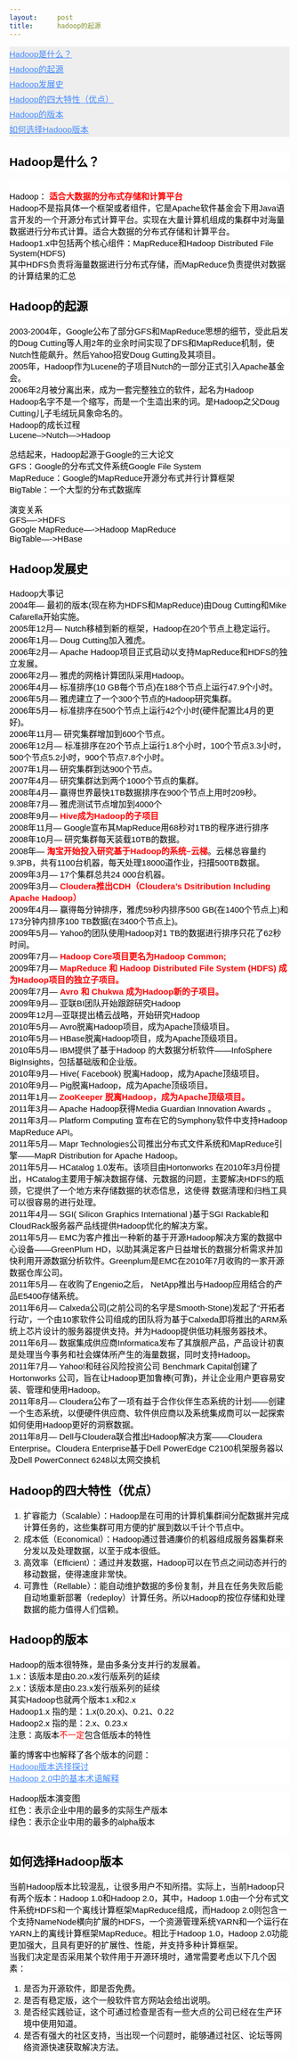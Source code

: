 ```yaml
---
layout:     post
title:      hadoop的起源
---
```

<div id="article_content" class="article_content clearfix csdn-tracking-statistics" data-pid="blog" data-mod="popu_307" data-dsm="post">
								            <link rel="stylesheet" href="https://csdnimg.cn/release/phoenix/template/css/ck_htmledit_views-f76675cdea.css">
						<div class="htmledit_views" id="content_views">
                
<div class="wiz_toc_layer" style="background:rgb(238,238,238);font-size:15px;color:rgb(0,0,0);font-family:Helvetica, 'Hiragino Sans GB', '微软雅黑', 'Microsoft YaHei UI', SimSun, SimHei, arial, sans-serif;">
<a class="wiz_toc h1" href="https://www.cnblogs.com/meet/p/5435979.html#wiz_toc_0" rel="nofollow" style="color:rgb(68,138,255);text-decoration:underline;line-height:27px;">Hadoop是什么？</a><br><a class="wiz_toc h1" href="https://www.cnblogs.com/meet/p/5435979.html#wiz_toc_1" rel="nofollow" style="color:rgb(68,138,255);text-decoration:underline;line-height:27px;">Hadoop的起源</a><br><a class="wiz_toc h1" href="https://www.cnblogs.com/meet/p/5435979.html#wiz_toc_2" rel="nofollow" style="color:rgb(68,138,255);text-decoration:underline;line-height:27px;">Hadoop发展史</a><br><a class="wiz_toc h1" href="https://www.cnblogs.com/meet/p/5435979.html#wiz_toc_3" rel="nofollow" style="color:rgb(68,138,255);text-decoration:underline;line-height:27px;">Hadoop的四大特性（优点）</a><br><a class="wiz_toc h1" href="https://www.cnblogs.com/meet/p/5435979.html#wiz_toc_4" rel="nofollow" style="color:rgb(68,138,255);text-decoration:underline;line-height:27px;">Hadoop的版本</a><br><a class="wiz_toc h1" href="https://www.cnblogs.com/meet/p/5435979.html#wiz_toc_5" rel="nofollow" style="color:rgb(68,138,255);text-decoration:underline;line-height:27px;">如何选择Hadoop版本</a></div>
<a href="https://www.cnblogs.com/meet/p/5435979.html#wizToc" rel="nofollow" style="color:rgb(68,138,255);text-decoration:underline;font-family:Helvetica, 'Hiragino Sans GB', '微软雅黑', 'Microsoft YaHei UI', SimSun, SimHei, arial, sans-serif;font-size:15px;background-color:rgb(255,255,255);"></a>
<p style="font-size:15px;text-align:left;color:rgb(0,0,0);font-family:Helvetica, 'Hiragino Sans GB', '微软雅黑', 'Microsoft YaHei UI', SimSun, SimHei, arial, sans-serif;background-color:rgb(255,255,255);">
</p>
<h2 id="wiz_toc_0" style="font-size:21px;line-height:1.5;color:rgb(0,0,0);font-family:Helvetica, 'Hiragino Sans GB', '微软雅黑', 'Microsoft YaHei UI', SimSun, SimHei, arial, sans-serif;background-color:rgb(255,255,255);">
Hadoop是什么？</h2>
<p style="font-size:15px;text-align:left;color:rgb(0,0,0);font-family:Helvetica, 'Hiragino Sans GB', '微软雅黑', 'Microsoft YaHei UI', SimSun, SimHei, arial, sans-serif;background-color:rgb(255,255,255);">
<img src="https://images2015.cnblogs.com/blog/527668/201604/527668-20160429141952222-884586006.jpg" alt="" title="" style="margin-left:0px;border:0px;"> <br>
Hadoop： <span style="color:#FF0000;"><strong>适合大数据的分布式存储和计算平台</strong></span> <br>
Hadoop不是指具体一个框架或者组件，它是Apache软件基金会下用Java语言开发的一个开源分布式计算平台。实现在大量计算机组成的集群中对海量数据进行分布式计算。适合大数据的分布式存储和计算平台。 <br>
Hadoop1.x中包括两个核心组件：MapReduce和Hadoop Distributed File System(HDFS) <br>
其中HDFS负责将海量数据进行分布式存储，而MapReduce负责提供对数据的计算结果的汇总</p>
<h2 id="wiz_toc_1" style="font-size:21px;line-height:1.5;color:rgb(0,0,0);font-family:Helvetica, 'Hiragino Sans GB', '微软雅黑', 'Microsoft YaHei UI', SimSun, SimHei, arial, sans-serif;background-color:rgb(255,255,255);">
Hadoop的起源</h2>
<p style="font-size:15px;text-align:left;color:rgb(0,0,0);font-family:Helvetica, 'Hiragino Sans GB', '微软雅黑', 'Microsoft YaHei UI', SimSun, SimHei, arial, sans-serif;background-color:rgb(255,255,255);">
2003-2004年，Google公布了部分GFS和MapReduce思想的细节，受此启发的Doug Cutting等人用2年的业余时间实现了DFS和MapReduce机制，使Nutch性能飙升。然后Yahoo招安Doug Gutting及其项目。 <br>
2005年，Hadoop作为Lucene的子项目Nutch的一部分正式引入Apache基金会。 <br>
2006年2月被分离出来，成为一套完整独立的软件，起名为Hadoop <br><span>Hadoop名字不是一个缩写，而是一个生造出来的词。是Hadoop之父Doug Cutting儿子毛绒玩具象命名的。</span> <br>
Hadoop的成长过程 <br>
Lucene–&gt;Nutch—&gt;Hadoop</p>
<p style="font-size:15px;text-align:left;color:rgb(0,0,0);font-family:Helvetica, 'Hiragino Sans GB', '微软雅黑', 'Microsoft YaHei UI', SimSun, SimHei, arial, sans-serif;background-color:rgb(255,255,255);">
总结起来，Hadoop起源于Google的三大论文 <br>
GFS：Google的分布式文件系统Google File System <br>
MapReduce：Google的MapReduce开源分布式并行计算框架 <br>
BigTable：一个大型的分布式数据库</p>
<p style="font-size:15px;text-align:left;color:rgb(0,0,0);font-family:Helvetica, 'Hiragino Sans GB', '微软雅黑', 'Microsoft YaHei UI', SimSun, SimHei, arial, sans-serif;background-color:rgb(255,255,255);">
<span>演变关系</span> <br>
GFS—-&gt;HDFS <br>
Google MapReduce—-&gt;Hadoop MapReduce <br>
BigTable—-&gt;HBase</p>
<h2 id="wiz_toc_2" style="font-size:21px;line-height:1.5;color:rgb(0,0,0);font-family:Helvetica, 'Hiragino Sans GB', '微软雅黑', 'Microsoft YaHei UI', SimSun, SimHei, arial, sans-serif;background-color:rgb(255,255,255);">
Hadoop发展史</h2>
<p style="font-size:15px;text-align:left;color:rgb(0,0,0);font-family:Helvetica, 'Hiragino Sans GB', '微软雅黑', 'Microsoft YaHei UI', SimSun, SimHei, arial, sans-serif;background-color:rgb(255,255,255);">
<span>Hadoop大事记</span> <br>
2004年— 最初的版本(现在称为HDFS和MapReduce)由Doug Cutting和Mike Cafarella开始实施。 <br>
2005年12月— Nutch移植到新的框架，Hadoop在20个节点上稳定运行。 <br>
2006年1月— Doug Cutting加入雅虎。 <br>
2006年2月— Apache Hadoop项目正式启动以支持MapReduce和HDFS的独立发展。 <br>
2006年2月— 雅虎的网格计算团队采用Hadoop。 <br>
2006年4月— 标准排序(10 GB每个节点)在188个节点上运行47.9个小时。 <br>
2006年5月— 雅虎建立了一个300个节点的Hadoop研究集群。 <br>
2006年5月— 标准排序在500个节点上运行42个小时(硬件配置比4月的更好)。 <br>
2006年11月— 研究集群增加到600个节点。 <br>
2006年12月— 标准排序在20个节点上运行1.8个小时，100个节点3.3小时，500个节点5.2小时，900个节点7.8个小时。 <br>
2007年1月— 研究集群到达900个节点。 <br>
2007年4月— 研究集群达到两个1000个节点的集群。 <br>
2008年4月— 赢得世界最快1TB数据排序在900个节点上用时209秒。 <br>
2008年7月— 雅虎测试节点增加到4000个 <br>
2008年9月— <span style="color:#FF0000;"><strong>Hive成为Hadoop的子项目</strong></span> <br>
2008年11月— Google宣布其MapReduce用68秒对1TB的程序进行排序 <br>
2008年10月— 研究集群每天装载10TB的数据。 <br>
2008年— <span style="color:#FF0000;"><strong>淘宝开始投入研究基于Hadoop的系统–云梯</strong></span>。云梯总容量约9.3PB，共有1100台机器，每天处理18000道作业，扫描500TB数据。 <br>
2009年3月— 17个集群总共24 000台机器。 <br>
2009年3月— <span style="color:#FF0000;"><strong>Cloudera推出CDH（Cloudera’s Dsitribution Including Apache Hadoop）</strong></span> <br>
2009年4月— 赢得每分钟排序，雅虎59秒内排序500 GB(在1400个节点上)和173分钟内排序100 TB数据(在3400个节点上)。 <br>
2009年5月— Yahoo的团队使用Hadoop对1 TB的数据进行排序只花了62秒时间。 <br>
2009年7月— <span style="color:#FF0000;"><strong>Hadoop Core项目更名为Hadoop Common;</strong></span> <br>
2009年7月— <span style="color:#FF0000;"><strong>MapReduce 和 Hadoop Distributed File System (HDFS) 成为Hadoop项目的独立子项目。</strong></span> <br>
2009年7月— <span style="color:#FF0000;"><strong>Avro 和 Chukwa 成为Hadoop新的子项目。</strong></span> <br>
2009年9月— 亚联BI团队开始跟踪研究Hadoop <br>
2009年12月—亚联提出橘云战略，开始研究Hadoop <br>
2010年5月— Avro脱离Hadoop项目，成为Apache顶级项目。 <br>
2010年5月— HBase脱离Hadoop项目，成为Apache顶级项目。 <br>
2010年5月— IBM提供了基于Hadoop 的大数据分析软件——InfoSphere BigInsights，包括基础版和企业版。 <br>
2010年9月— Hive( Facebook) 脱离Hadoop，成为Apache顶级项目。 <br>
2010年9月— Pig脱离Hadoop，成为Apache顶级项目。 <br>
2011年1月— <span style="color:#FF0000;"><strong>ZooKeeper 脱离Hadoop，成为Apache顶级项目。</strong></span> <br>
2011年3月— Apache Hadoop获得Media Guardian Innovation Awards 。 <br>
2011年3月— Platform Computing 宣布在它的Symphony软件中支持Hadoop MapReduce API。 <br>
2011年5月— Mapr Technologies公司推出分布式文件系统和MapReduce引擎——MapR Distribution for Apache Hadoop。 <br>
2011年5月— HCatalog 1.0发布。该项目由Hortonworks 在2010年3月份提出，HCatalog主要用于解决数据存储、元数据的问题，主要解决HDFS的瓶颈，它提供了一个地方来存储数据的状态信息，这使得 数据清理和归档工具可以很容易的进行处理。 <br>
2011年4月— SGI( Silicon Graphics International )基于SGI Rackable和CloudRack服务器产品线提供Hadoop优化的解决方案。 <br>
2011年5月— EMC为客户推出一种新的基于开源Hadoop解决方案的数据中心设备——GreenPlum HD，以助其满足客户日益增长的数据分析需求并加快利用开源数据分析软件。Greenplum是EMC在2010年7月收购的一家开源数据仓库公司。 <br>
2011年5月— 在收购了Engenio之后， NetApp推出与Hadoop应用结合的产品E5400存储系统。 <br>
2011年6月— Calxeda公司(之前公司的名字是Smooth-Stone)发起了“开拓者行动”，一个由10家软件公司组成的团队将为基于Calxeda即将推出的ARM系统上芯片设计的服务器提供支持。并为Hadoop提供低功耗服务器技术。 <br>
2011年6月— 数据集成供应商Informatica发布了其旗舰产品，产品设计初衷是处理当今事务和社会媒体所产生的海量数据，同时支持Hadoop。 <br>
2011年7月— Yahoo!和硅谷风险投资公司 Benchmark Capital创建了Hortonworks 公司，旨在让Hadoop更加鲁棒(可靠)，并让企业用户更容易安装、管理和使用Hadoop。 <br>
2011年8月— Cloudera公布了一项有益于合作伙伴生态系统的计划——创建一个生态系统，以便硬件供应商、软件供应商以及系统集成商可以一起探索如何使用Hadoop更好的洞察数据。 <br>
2011年8月— Dell与Cloudera联合推出Hadoop解决方案——Cloudera Enterprise。Cloudera Enterprise基于Dell PowerEdge C2100机架服务器以及Dell PowerConnect 6248以太网交换机</p>
<h2 id="wiz_toc_3" style="font-size:21px;line-height:1.5;color:rgb(0,0,0);font-family:Helvetica, 'Hiragino Sans GB', '微软雅黑', 'Microsoft YaHei UI', SimSun, SimHei, arial, sans-serif;background-color:rgb(255,255,255);">
Hadoop的四大特性（优点）</h2>
<ol style="margin-left:0px;color:rgb(0,0,0);font-family:Helvetica, 'Hiragino Sans GB', '微软雅黑', 'Microsoft YaHei UI', SimSun, SimHei, arial, sans-serif;font-size:15px;background-color:rgb(255,255,255);"><li style="list-style:decimal;">扩容能力（Scalable）：Hadoop是在可用的计算机集群间分配数据并完成计算任务的，这些集群可用方便的扩展到数以千计个节点中。</li><li style="list-style:decimal;">成本低（Economical）：Hadoop通过普通廉价的机器组成服务器集群来分发以及处理数据，以至于成本很低。</li><li style="list-style:decimal;">高效率（Efficient）：通过并发数据，Hadoop可以在节点之间动态并行的移动数据，使得速度非常快。</li><li style="list-style:decimal;">可靠性（Rellable）：能自动维护数据的多份复制，并且在任务失败后能自动地重新部署（redeploy）计算任务。所以Hadoop的按位存储和处理数据的能力值得人们信赖。</li></ol><h2 id="wiz_toc_4" style="font-size:21px;line-height:1.5;color:rgb(0,0,0);font-family:Helvetica, 'Hiragino Sans GB', '微软雅黑', 'Microsoft YaHei UI', SimSun, SimHei, arial, sans-serif;background-color:rgb(255,255,255);">
Hadoop的版本</h2>
<p style="font-size:15px;text-align:left;color:rgb(0,0,0);font-family:Helvetica, 'Hiragino Sans GB', '微软雅黑', 'Microsoft YaHei UI', SimSun, SimHei, arial, sans-serif;background-color:rgb(255,255,255);">
Hadoop的版本很特殊，是由多条分支并行的发展着。 <br>
1.x：该版本是由<span>0.20.x</span>发行版系列的延续 <br>
2.x：该版本是由<span>0.23.x</span>发行版系列的延续 <br>
其实Hadoop也就两个版本1.x和2.x <br>
Hadoop1.x 指的是：1.x(0.20.x)、0.21、0.22 <br>
Hadoop2.x 指的是：2.x、0.23.x <br><span>注意：高版本<span style="color:#FF0000;">不一定</span>包含低版本的特性</span></p>
<p style="font-size:15px;text-align:left;color:rgb(0,0,0);font-family:Helvetica, 'Hiragino Sans GB', '微软雅黑', 'Microsoft YaHei UI', SimSun, SimHei, arial, sans-serif;background-color:rgb(255,255,255);">
董的博客中也解释了各个版本的问题： <br><a href="http://dongxicheng.org/mapreduce-nextgen/how-to-select-hadoop-versions/" rel="nofollow" style="color:rgb(68,138,255);text-decoration:underline;">Hadoop版本选择探讨</a> <br><a href="http://dongxicheng.org/mapreduce-nextgen/hadoop-2-0-terms-explained/" rel="nofollow" style="color:rgb(68,138,255);text-decoration:underline;">Hadoop 2.0中的基本术语解释</a></p>
<p style="font-size:15px;text-align:left;color:rgb(0,0,0);font-family:Helvetica, 'Hiragino Sans GB', '微软雅黑', 'Microsoft YaHei UI', SimSun, SimHei, arial, sans-serif;background-color:rgb(255,255,255);">
<span>Hadoop版本演变图</span> <br>
红色：表示企业中用的最多的实际生产版本 <br>
绿色：表示企业中用的最多的alpha版本 <br><img src="https://images2015.cnblogs.com/blog/527668/201604/527668-20160429142009269-809907159.jpg" alt="" title="" style="margin-left:0px;border:0px;"> <br><img src="https://images2015.cnblogs.com/blog/527668/201604/527668-20160429142028988-2098029981.jpg" alt="" title="" style="margin-left:0px;border:0px;"></p>
<h2 id="wiz_toc_5" style="font-size:21px;line-height:1.5;color:rgb(0,0,0);font-family:Helvetica, 'Hiragino Sans GB', '微软雅黑', 'Microsoft YaHei UI', SimSun, SimHei, arial, sans-serif;background-color:rgb(255,255,255);">
如何选择Hadoop版本</h2>
<p style="font-size:15px;text-align:left;color:rgb(0,0,0);font-family:Helvetica, 'Hiragino Sans GB', '微软雅黑', 'Microsoft YaHei UI', SimSun, SimHei, arial, sans-serif;background-color:rgb(255,255,255);">
当前Hadoop版本比较混乱，让很多用户不知所措。实际上，当前Hadoop只有两个版本：Hadoop 1.0和Hadoop 2.0，其中，Hadoop 1.0由一个分布式文件系统HDFS和一个离线计算框架MapReduce组成，而Hadoop 2.0则包含一个支持NameNode横向扩展的HDFS，一个资源管理系统YARN和一个运行在YARN上的离线计算框架MapReduce。相比于Hadoop 1.0，Hadoop 2.0功能更加强大，且具有更好的扩展性、性能，并支持多种计算框架。 <br>
当我们决定是否采用某个软件用于开源环境时，通常需要考虑以下几个因素：</p>
<ol style="margin-left:0px;color:rgb(0,0,0);font-family:Helvetica, 'Hiragino Sans GB', '微软雅黑', 'Microsoft YaHei UI', SimSun, SimHei, arial, sans-serif;font-size:15px;background-color:rgb(255,255,255);"><li style="list-style:decimal;">是否为开源软件，即是否免费。</li><li style="list-style:decimal;">是否有稳定版，这个一般软件官方网站会给出说明。</li><li style="list-style:decimal;">是否经实践验证，这个可通过检查是否有一些大点的公司已经在生产环境中使用知道。</li><li style="list-style:decimal;">是否有强大的社区支持，当出现一个问题时，能够通过社区、论坛等网络资源快速获取解决方法。</li></ol>            </div>
                </div>